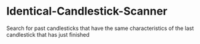 # Identical-Candlestick-Scanner
Search for past candlesticks that have the same characteristics of the last candlestick that has just finished
